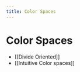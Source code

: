 ```yaml
---
title: Color Spaces
---
```


# Color Spaces
- [[Divide Oriented]]
- [[Intuitive Color spaces]]






